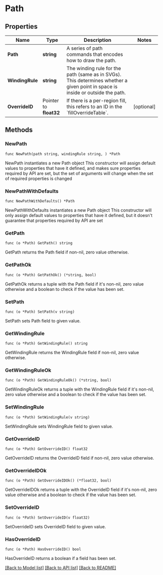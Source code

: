 # Path

## Properties

Name | Type | Description | Notes
------------ | ------------- | ------------- | -------------
**Path** | **string** | A series of path commands that encodes how to draw the path. | 
**WindingRule** | **string** | The winding rule for the path (same as in SVGs). This determines whether a given point in space is inside or outside the path. | 
**OverrideID** | Pointer to **float32** | If there is a per-region fill, this refers to an ID in the &#x60;fillOverrideTable&#x60;. | [optional] 

## Methods

### NewPath

`func NewPath(path string, windingRule string, ) *Path`

NewPath instantiates a new Path object
This constructor will assign default values to properties that have it defined,
and makes sure properties required by API are set, but the set of arguments
will change when the set of required properties is changed

### NewPathWithDefaults

`func NewPathWithDefaults() *Path`

NewPathWithDefaults instantiates a new Path object
This constructor will only assign default values to properties that have it defined,
but it doesn't guarantee that properties required by API are set

### GetPath

`func (o *Path) GetPath() string`

GetPath returns the Path field if non-nil, zero value otherwise.

### GetPathOk

`func (o *Path) GetPathOk() (*string, bool)`

GetPathOk returns a tuple with the Path field if it's non-nil, zero value otherwise
and a boolean to check if the value has been set.

### SetPath

`func (o *Path) SetPath(v string)`

SetPath sets Path field to given value.


### GetWindingRule

`func (o *Path) GetWindingRule() string`

GetWindingRule returns the WindingRule field if non-nil, zero value otherwise.

### GetWindingRuleOk

`func (o *Path) GetWindingRuleOk() (*string, bool)`

GetWindingRuleOk returns a tuple with the WindingRule field if it's non-nil, zero value otherwise
and a boolean to check if the value has been set.

### SetWindingRule

`func (o *Path) SetWindingRule(v string)`

SetWindingRule sets WindingRule field to given value.


### GetOverrideID

`func (o *Path) GetOverrideID() float32`

GetOverrideID returns the OverrideID field if non-nil, zero value otherwise.

### GetOverrideIDOk

`func (o *Path) GetOverrideIDOk() (*float32, bool)`

GetOverrideIDOk returns a tuple with the OverrideID field if it's non-nil, zero value otherwise
and a boolean to check if the value has been set.

### SetOverrideID

`func (o *Path) SetOverrideID(v float32)`

SetOverrideID sets OverrideID field to given value.

### HasOverrideID

`func (o *Path) HasOverrideID() bool`

HasOverrideID returns a boolean if a field has been set.


[[Back to Model list]](../README.md#documentation-for-models) [[Back to API list]](../README.md#documentation-for-api-endpoints) [[Back to README]](../README.md)


